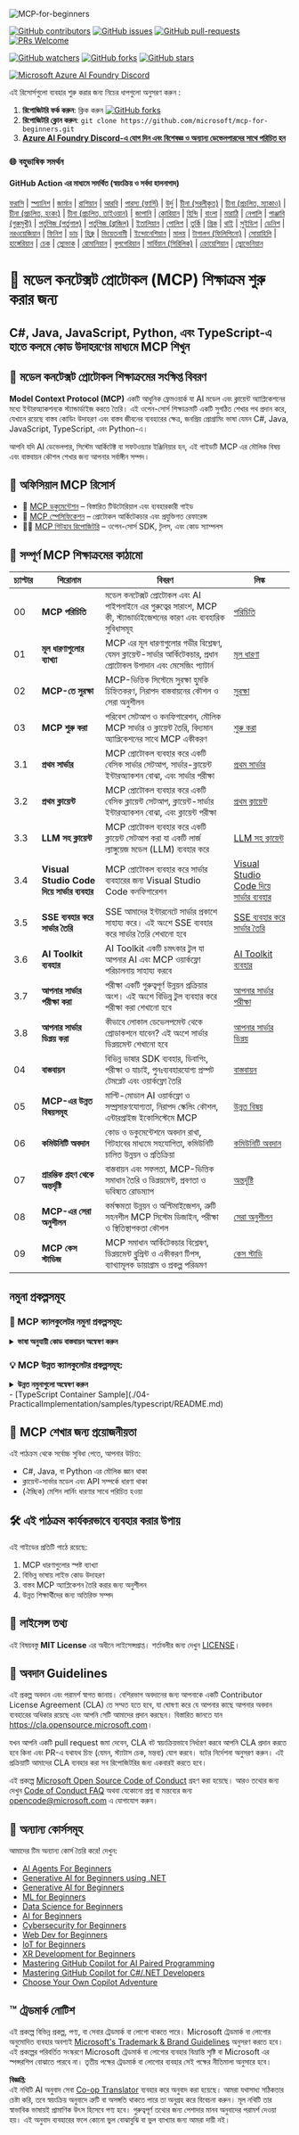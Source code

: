 <!--
CO_OP_TRANSLATOR_METADATA:
{
  "original_hash": "5957474e94fe62b2e334f2664abb6e9b",
  "translation_date": "2025-05-20T16:27:17+00:00",
  "source_file": "README.md",
  "language_code": "bn"
}
-->
![MCP-for-beginners](../../translated_images/mcp-beginners.2ce2b317996369ff66c5b72e25eff9d4288ab2741fc70c0b4e523d1ae1e249fd.bn.png) 

[![GitHub contributors](https://img.shields.io/github/contributors/microsoft/mcp-for-beginners.svg)](https://GitHub.com/microsoft/mcp-for-beginners/graphs/contributors)
[![GitHub issues](https://img.shields.io/github/issues/microsoft/mcp-for-beginners.svg)](https://GitHub.com/microsoft/mcp-for-beginners/issues)
[![GitHub pull-requests](https://img.shields.io/github/issues-pr/microsoft/mcp-for-beginners.svg)](https://GitHub.com/microsoft/mcp-for-beginners/pulls)
[![PRs Welcome](https://img.shields.io/badge/PRs-welcome-brightgreen.svg?style=flat-square)](http://makeapullrequest.com)

[![GitHub watchers](https://img.shields.io/github/watchers/microsoft/mcp-for-beginners.svg?style=social&label=Watch)](https://GitHub.com/microsoft/mcp-for-beginners/watchers)
[![GitHub forks](https://img.shields.io/github/forks/microsoft/mcp-for-beginners.svg?style=social&label=Fork)](https://GitHub.com/microsoft/mcp-for-beginners/network)
[![GitHub stars](https://img.shields.io/github/stars/microsoft/mcp-for-beginners?style=social&label=Star)](https://GitHub.com/microsoft/mcp-for-beginners/stargazers)


[![Microsoft Azure AI Foundry Discord](https://dcbadge.vercel.app/api/server/ByRwuEEgH4)](https://discord.com/invite/ByRwuEEgH4)


এই রিসোর্সগুলো ব্যবহার শুরু করার জন্য নিচের ধাপগুলো অনুসরণ করুন :
1. **রিপোজিটরি ফর্ক করুন**: ক্লিক করুন [![GitHub forks](https://img.shields.io/github/forks/microsoft/mcp-for-beginners.svg?style=social&label=Fork)](https://GitHub.com/microsoft/mcp-for-beginners/network)
2. **রিপোজিটরি ক্লোন করুন**:   `git clone https://github.com/microsoft/mcp-for-beginners.git`
3. [**Azure AI Foundry Discord-এ যোগ দিন এবং বিশেষজ্ঞ ও অন্যান্য ডেভেলপারদের সাথে পরিচিত হন**](https://discord.com/invite/ByRwuEEgH4)


### 🌐 বহুভাষিক সমর্থন

#### GitHub Action এর মাধ্যমে সমর্থিত (স্বয়ংক্রিয় ও সর্বদা হালনাগাদ)
[ফরাসি](../fr/README.md) | [স্প্যানিশ](../es/README.md) | [জার্মান](../de/README.md) | [রাশিয়ান](../ru/README.md) | [আরবি](../ar/README.md) | [পারস্য (ফার্সি)](../fa/README.md) | [উর্দু](../ur/README.md) | [চীনা (সরলীকৃত)](../zh/README.md) | [চীনা (প্রচলিত, ম্যাকাও)](../mo/README.md) | [চীনা (প্রচলিত, হংকং)](../hk/README.md) | [চীনা (প্রচলিত, তাইওয়ান)](../tw/README.md) | [জাপানি](../ja/README.md) | [কোরিয়ান](../ko/README.md) | [হিন্দি](../hi/README.md) | [বাংলা](./README.md) | [মারাঠি](../mr/README.md) | [নেপালি](../ne/README.md) | [পাঞ্জাবি (গুরুমুখী)](../pa/README.md) | [পর্তুগিজ (পর্তুগাল)](../pt/README.md) | [পর্তুগিজ (ব্রাজিল)](../br/README.md) | [ইতালিয়ান](../it/README.md) | [পোলিশ](../pl/README.md) | [তুর্কি](../tr/README.md) | [গ্রিক](../el/README.md) | [থাই](../th/README.md) | [সুইডিশ](../sv/README.md) | [ডেনিশ](../da/README.md) | [নরওয়েজিয়ান](../no/README.md) | [ফিনিশ](../fi/README.md) | [ডাচ](../nl/README.md) | [হিব্রু](../he/README.md) | [ভিয়েতনামী](../vi/README.md) | [ইন্দোনেশিয়ান](../id/README.md) | [মালয়](../ms/README.md) | [টাগালগ (ফিলিপিনো)](../tl/README.md) | [সোয়াহিলি](../sw/README.md) | [হাঙ্গেরিয়ান](../hu/README.md) | [চেক](../cs/README.md) | [স্লোভাক](../sk/README.md) | [রোমানিয়ান](../ro/README.md) | [বুলগেরিয়ান](../bg/README.md) | [সার্বিয়ান (সিরিলিক)](../sr/README.md) | [ক্রোয়েশিয়ান](../hr/README.md) | [স্লোভেনিয়ান](../sl/README.md)
# 🚀 মডেল কনটেক্সট প্রোটোকল (MCP) শিক্ষাক্রম শুরু করার জন্য

## **C#, Java, JavaScript, Python, এবং TypeScript-এ হাতে কলমে কোড উদাহরণের মাধ্যমে MCP শিখুন**

## 🧠 মডেল কনটেক্সট প্রোটোকল শিক্ষাক্রমের সংক্ষিপ্ত বিবরণ

**Model Context Protocol (MCP)** একটি আধুনিক ফ্রেমওয়ার্ক যা AI মডেল এবং ক্লায়েন্ট অ্যাপ্লিকেশনের মধ্যে ইন্টারঅ্যাকশনকে স্ট্যান্ডার্ডাইজ করতে তৈরি। এই ওপেন-সোর্স শিক্ষাক্রমটি একটি সুগঠিত শেখার পথ প্রদান করে, যেখানে রয়েছে বাস্তব কোডিং উদাহরণ এবং বাস্তব জীবনের ব্যবহারের ক্ষেত্র, জনপ্রিয় প্রোগ্রামিং ভাষা যেমন C#, Java, JavaScript, TypeScript, এবং Python-এ।

আপনি যদি AI ডেভেলপার, সিস্টেম আর্কিটেক্ট বা সফটওয়্যার ইঞ্জিনিয়ার হন, এই গাইডটি MCP এর মৌলিক বিষয় এবং বাস্তবায়ন কৌশল শেখার জন্য আপনার সর্বাঙ্গীন সম্পদ।

## 🔗 অফিসিয়াল MCP রিসোর্স

- 📘 [MCP ডকুমেন্টেশন](https://modelcontextprotocol.io/) – বিস্তারিত টিউটোরিয়াল এবং ব্যবহারকারী গাইড  
- 📜 [MCP স্পেসিফিকেশন](https://spec.modelcontextprotocol.io/) – প্রোটোকল আর্কিটেকচার এবং প্রযুক্তিগত রেফারেন্স  
- 🧑‍💻 [MCP গিটহাব রিপোজিটরি](https://github.com/modelcontextprotocol) – ওপেন-সোর্স SDK, টুলস, এবং কোড স্যাম্পলস  

## 🧭 সম্পূর্ণ MCP শিক্ষাক্রমের কাঠামো

| চ্যাপ্টার | শিরোনাম | বিবরণ | লিঙ্ক |
|--|--|--|--|
| 00 | **MCP পরিচিতি** | মডেল কনটেক্সট প্রোটোকল এবং AI পাইপলাইনে এর গুরুত্বের সারাংশ, MCP কী, স্ট্যান্ডার্ডাইজেশনের কারণ এবং ব্যবহারিক সুবিধাসমূহ | [পরিচিতি](./00-Introduction/README.md) |
| 01 | **মূল ধারণাগুলোর ব্যাখ্যা** | MCP এর মূল ধারণাগুলোর গভীর বিশ্লেষণ, যেমন ক্লায়েন্ট-সার্ভার আর্কিটেকচার, প্রধান প্রোটোকল উপাদান এবং মেসেজিং প্যাটার্ন | [মূল ধারণা](./01-CoreConcepts/README.md) |
| 02 | **MCP-তে সুরক্ষা** | MCP-ভিত্তিক সিস্টেমে সুরক্ষা হুমকি চিহ্নিতকরণ, নিরাপদ বাস্তবায়নের কৌশল ও সেরা অনুশীলন | [সুরক্ষা](./02-Security/readme.md) |
| 03 | **MCP শুরু করা** | পরিবেশ সেটআপ ও কনফিগারেশন, মৌলিক MCP সার্ভার ও ক্লায়েন্ট তৈরি, বিদ্যমান অ্যাপ্লিকেশনের সাথে MCP একীকরণ | [শুরু করা](./03-GettingStarted/README.md) |
| 3.1 | **প্রথম সার্ভার** | MCP প্রোটোকল ব্যবহার করে একটি বেসিক সার্ভার সেটআপ, সার্ভার-ক্লায়েন্ট ইন্টারঅ্যাকশন বোঝা, এবং সার্ভার পরীক্ষা | [প্রথম সার্ভার](./03-GettingStarted/01-first-server/README.md) |
| 3.2 | **প্রথম ক্লায়েন্ট** | MCP প্রোটোকল ব্যবহার করে একটি বেসিক ক্লায়েন্ট সেটআপ, ক্লায়েন্ট-সার্ভার ইন্টারঅ্যাকশন বোঝা, এবং ক্লায়েন্ট পরীক্ষা | [প্রথম ক্লায়েন্ট](./03-GettingStarted/02-client/README.md) |
| 3.3 | **LLM সহ ক্লায়েন্ট** | MCP প্রোটোকল ব্যবহার করে একটি ক্লায়েন্ট সেটআপ করা যা একটি লার্জ ল্যাঙ্গুয়েজ মডেল (LLM) ব্যবহার করে | [LLM সহ ক্লায়েন্ট](./03-GettingStarted/03-llm-client/README.md) |
| 3.4 | **Visual Studio Code দিয়ে সার্ভার ব্যবহার** | MCP প্রোটোকল ব্যবহার করে সার্ভার ব্যবহারের জন্য Visual Studio Code কনফিগারেশন | [Visual Studio Code দিয়ে সার্ভার ব্যবহার](./03-GettingStarted/04-vscode/README.md) |
| 3.5 | **SSE ব্যবহার করে সার্ভার তৈরি** | SSE আমাদের ইন্টারনেটে সার্ভার প্রকাশে সাহায্য করে। এই অংশে SSE ব্যবহার করে সার্ভার তৈরি শেখানো হবে | [SSE ব্যবহার করে সার্ভার তৈরি](./03-GettingStarted/05-sse-server/README.md) |
| 3.6 | **AI Toolkit ব্যবহার** | AI Toolkit একটি চমৎকার টুল যা আপনার AI এবং MCP ওয়ার্কফ্লো পরিচালনায় সাহায্য করবে | [AI Toolkit ব্যবহার](./03-GettingStarted/06-aitk/README.md) |
| 3.7 | **আপনার সার্ভার পরীক্ষা করা** | পরীক্ষা একটি গুরুত্বপূর্ণ উন্নয়ন প্রক্রিয়ার অংশ। এই অংশে বিভিন্ন টুল ব্যবহার করে পরীক্ষা করা শেখানো হবে | [আপনার সার্ভার পরীক্ষা](./03-GettingStarted/07-testing/README.md) |
| 3.8 | **আপনার সার্ভার ডিপ্লয় করা** | কীভাবে লোকাল ডেভেলপমেন্ট থেকে প্রোডাকশনে যাবেন? এই অংশে সার্ভার ডিপ্লয়মেন্ট শেখানো হবে | [আপনার সার্ভার ডিপ্লয়](./03-GettingStarted/08-deployment/README.md) |
| 04 | **বাস্তবায়ন** | বিভিন্ন ভাষার SDK ব্যবহার, ডিবাগিং, পরীক্ষা ও যাচাই, পুনঃব্যবহারযোগ্য প্রম্পট টেমপ্লেট এবং ওয়ার্কফ্লো তৈরি | [বাস্তবায়ন](./04-PracticalImplementation/README.md) |
| 05 | **MCP-এর উন্নত বিষয়সমূহ** | মাল্টি-মোডাল AI ওয়ার্কফ্লো ও সম্প্রসারণযোগ্যতা, নিরাপদ স্কেলিং কৌশল, এন্টারপ্রাইজ ইকোসিস্টেমে MCP | [উন্নত বিষয়](./05-AdvancedTopics/README.md) |
| 06 | **কমিউনিটি অবদান** | কোড ও ডকুমেন্টেশনে অবদান রাখা, গিটহাবের মাধ্যমে সহযোগিতা, কমিউনিটি চালিত উন্নয়ন ও প্রতিক্রিয়া | [কমিউনিটি অবদান](./06-CommunityContributions/README.md) |
| 07 | **প্রারম্ভিক গ্রহণ থেকে অন্তর্দৃষ্টি** | বাস্তবায়ন এবং সফলতা, MCP-ভিত্তিক সমাধান তৈরি ও ডিপ্লয়মেন্ট, প্রবণতা ও ভবিষ্যত রোডম্যাপ | [অন্তর্দৃষ্টি](./07-LessonsFromEarlyAdoption/README.md) |
| 08 | **MCP-এর সেরা অনুশীলন** | কর্মক্ষমতা উন্নয়ন ও অপ্টিমাইজেশন, ত্রুটি সহনশীল MCP সিস্টেম ডিজাইন, পরীক্ষা ও স্থিতিস্থাপকতা কৌশল | [সেরা অনুশীলন](./08-BestPractices/README.md) |
| 09 | **MCP কেস স্টাডিজ** | MCP সমাধান আর্কিটেকচার বিশ্লেষণ, ডিপ্লয়মেন্ট ব্লুপ্রিন্ট ও একীকরণ টিপস, ব্যাখ্যামূলক ডায়াগ্রাম ও প্রকল্প পরিভ্রমণ | [কেস স্টাডি](./09-CaseStudy/README.md) |

## নমুনা প্রকল্পসমূহ

### 🧮 MCP ক্যালকুলেটর নমুনা প্রকল্পসমূহ:
<details>
  <summary><strong>ভাষা অনুযায়ী কোড বাস্তবায়ন অন্বেষণ করুন</strong></summary>

  - [C# MCP সার্ভার উদাহরণ](./03-GettingStarted/samples/csharp/README.md)
  - [Java MCP ক্যালকুলেটর](./03-GettingStarted/samples/java/calculator/README.md)
  - [JavaScript MCP ডেমো](./03-GettingStarted/samples/javascript/README.md)
  - [Python MCP সার্ভার](../../03-GettingStarted/samples/python/mcp_calculator_server.py)
  - [TypeScript MCP উদাহরণ](./03-GettingStarted/samples/typescript/README.md)

</details>

### 💡 MCP উন্নত ক্যালকুলেটর প্রকল্পসমূহ:
<details>
  <summary><strong>উন্নত নমুনাগুলো অন্বেষণ করুন</strong></summary>

  - [উন্নত C# নমুনা](./04-PracticalImplementation/samples/csharp/README.md)
  - [Java কনটেইনার অ্যাপ উদাহরণ](./04-PracticalImplementation/samples/java/containerapp/README.md)
  - [JavaScript উন্নত নমুনা](./04-PracticalImplementation/samples/javascript/README.md)
  - [Python জটিল বাস্তবায়ন](../../04-PracticalImplementation/samples/python/mcp_sample.py)

</details>
- [TypeScript Container Sample](./04-PracticalImplementation/samples/typescript/README.md)

</details>


## 🎯 MCP শেখার জন্য প্রয়োজনীয়তা

এই পাঠক্রম থেকে সর্বোচ্চ সুবিধা পেতে, আপনার উচিত:

- C#, Java, বা Python এর মৌলিক জ্ঞান থাকা
- ক্লায়েন্ট-সার্ভার মডেল এবং API সম্পর্কে ধারণা থাকা
- (ঐচ্ছিক) মেশিন লার্নিং ধারণার সাথে পরিচিত হওয়া

## 🛠️ এই পাঠক্রম কার্যকরভাবে ব্যবহার করার উপায়

এই গাইডের প্রতিটি পাঠে রয়েছে:

1. MCP ধারণাগুলোর স্পষ্ট ব্যাখ্যা  
2. বিভিন্ন ভাষায় লাইভ কোড উদাহরণ  
3. বাস্তব MCP অ্যাপ্লিকেশন তৈরি করার জন্য অনুশীলন  
4. উন্নত শিক্ষার্থীদের জন্য অতিরিক্ত সম্পদ  

## 📜 লাইসেন্স তথ্য

এই বিষয়বস্তু **MIT License** এর অধীনে লাইসেন্সপ্রাপ্ত। শর্তাবলীর জন্য দেখুন [LICENSE](../../LICENSE)।

## 🤝 অবদান Guidelines

এই প্রকল্প অবদান এবং পরামর্শ স্বাগত জানায়। বেশিরভাগ অবদানের জন্য আপনাকে একটি Contributor License Agreement (CLA) তে সম্মত হতে হবে, যা ঘোষণা করে যে আপনার কাছে আপনার অবদান ব্যবহারের অধিকার রয়েছে এবং আপনি সেটি আমাদের প্রদান করছেন। বিস্তারিত জানতে যান <https://cla.opensource.microsoft.com>।

যখন আপনি একটি pull request জমা দেবেন, CLA বট স্বয়ংক্রিয়ভাবে নির্ধারণ করবে আপনি CLA প্রদান করতে হবে কিনা এবং PR-এ যথাযথ চিহ্ন (যেমন, স্ট্যাটাস চেক, মন্তব্য) যোগ করবে। বটের নির্দেশনা অনুসরণ করুন। এই প্রক্রিয়াটি আমাদের CLA ব্যবহার করা সব রিপোজিটরির জন্য একবারই করতে হবে।

এই প্রকল্পে [Microsoft Open Source Code of Conduct](https://opensource.microsoft.com/codeofconduct/) গ্রহণ করা হয়েছে। আরও তথ্যের জন্য দেখুন [Code of Conduct FAQ](https://opensource.microsoft.com/codeofconduct/faq/) অথবা যেকোনো প্রশ্ন বা মন্তব্যের জন্য [opencode@microsoft.com](mailto:opencode@microsoft.com) এ যোগাযোগ করুন।

## 🎒 অন্যান্য কোর্সসমূহ
আমাদের টিম অন্যান্য কোর্স তৈরি করে! দেখুন:

- [AI Agents For Beginners](https://github.com/microsoft/ai-agents-for-beginners?WT.mc_id=academic-105485-koreyst)
- [Generative AI for Beginners using .NET](https://github.com/microsoft/Generative-AI-for-beginners-dotnet?WT.mc_id=academic-105485-koreyst)
- [Generative AI for Beginners](https://github.com/microsoft/generative-ai-for-beginners?WT.mc_id=academic-105485-koreyst)
- [ML for Beginners](https://aka.ms/ml-beginners?WT.mc_id=academic-105485-koreyst)
- [Data Science for Beginners](https://aka.ms/datascience-beginners?WT.mc_id=academic-105485-koreyst)
- [AI for Beginners](https://aka.ms/ai-beginners?WT.mc_id=academic-105485-koreyst)
- [Cybersecurity for Beginners](https://github.com/microsoft/Security-101??WT.mc_id=academic-96948-sayoung)
- [Web Dev for Beginners](https://aka.ms/webdev-beginners?WT.mc_id=academic-105485-koreyst)
- [IoT for Beginners](https://aka.ms/iot-beginners?WT.mc_id=academic-105485-koreyst)
- [XR Development for Beginners](https://github.com/microsoft/xr-development-for-beginners?WT.mc_id=academic-105485-koreyst)
- [Mastering GitHub Copilot for AI Paired Programming](https://aka.ms/GitHubCopilotAI?WT.mc_id=academic-105485-koreyst)
- [Mastering GitHub Copilot for C#/.NET Developers](https://github.com/microsoft/mastering-github-copilot-for-dotnet-csharp-developers?WT.mc_id=academic-105485-koreyst)
- [Choose Your Own Copilot Adventure](https://github.com/microsoft/CopilotAdventures?WT.mc_id=academic-105485-koreyst)


## ™️ ট্রেডমার্ক নোটিশ

এই প্রকল্পে বিভিন্ন প্রকল্প, পণ্য, বা সেবার ট্রেডমার্ক বা লোগো থাকতে পারে। Microsoft ট্রেডমার্ক বা লোগোর অনুমোদিত ব্যবহার অবশ্যই [Microsoft's Trademark & Brand Guidelines](https://www.microsoft.com/legal/intellectualproperty/trademarks/usage/general) অনুসরণ করতে হবে। এই প্রকল্পের পরিবর্তিত সংস্করণে Microsoft ট্রেডমার্ক বা লোগোর ব্যবহার বিভ্রান্তি সৃষ্টি বা Microsoft এর স্পন্সরশিপ বোঝাতে পারবে না। তৃতীয় পক্ষের ট্রেডমার্ক বা লোগোর ব্যবহার সেই পক্ষের নীতিমালা অনুসারে হবে।

**বিজ্ঞপ্তি**:  
এই নথিটি AI অনুবাদ সেবা [Co-op Translator](https://github.com/Azure/co-op-translator) ব্যবহার করে অনুবাদ করা হয়েছে। আমরা যথাসাধ্য সঠিকতার চেষ্টা করি, তবে স্বয়ংক্রিয় অনুবাদে ত্রুটি বা অসঙ্গতি থাকতে পারে তা অনুগ্রহ করে বিবেচনা করুন। মূল নথিটি তার স্বাভাবিক ভাষায়ই প্রামাণিক উৎস হিসেবে গণ্য হবে। গুরুত্বপূর্ণ তথ্যের জন্য পেশাদার মানব অনুবাদের পরামর্শ দেওয়া হয়। এই অনুবাদ ব্যবহারের ফলে কোনো ভুল বোঝাবুঝি বা ভুল ব্যাখ্যার জন্য আমরা দায়ী নই।